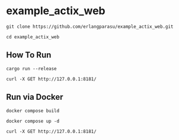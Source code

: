 # example_actix_web

```shell
git clone https://github.com/erlangparasu/example_actix_web.git
```

```shell
cd example_actix_web
```

## How To Run

```shell
cargo run --release
```

```shell
curl -X GET http://127.0.0.1:8181/
```

## Run via Docker

```shell
docker compose build
```

```shell
docker compose up -d
```

```shell
curl -X GET http://127.0.0.1:8181/
```
